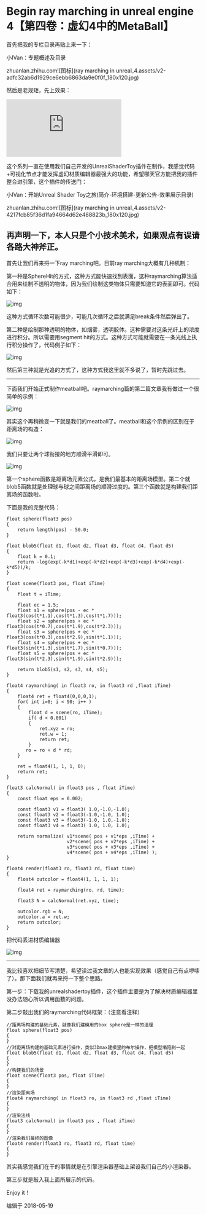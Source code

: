 ﻿# Begin ray marching in unreal engine 4【第四卷：虚幻4中的MetaBall】



首先把我的专栏目录再贴上来一下：

小IVan：专题概述及目录

zhuanlan.zhihu.com![图标](ray marching in unreal_4.assets/v2-adfc32ab6d1929ce6ebb6863da9e0f0f_180x120.jpg)

然后是老规矩，先上效果：

<iframe allowfullscreen="" src="https://www.zhihu.com/video/981288051347185664?autoplay=false&amp;useMSE=" frameborder="0"></iframe>



这个系列一直在使用我们自己开发的UnrealShaderToy插件在制作，我感觉代码+可视化节点才能发挥虚幻材质编辑器最强大的功能，希望哪天官方能把我的插件整合进引擎，这个插件的传送门：

小IVan：开始Unreal Shader Toy之旅(简介-环境搭建-更新公告-效果展示目录)

zhuanlan.zhihu.com![图标](ray marching in unreal_4.assets/v2-4217fcb85f36d1fa94664d62e488823b_180x120.jpg)



## **再声明一下，本人只是个小技术美术，如果观点有误请各路大神斧正。**

首先让我们再来捋一下ray marching吧。目前ray marching大概有几种机制：

第一种是SphereHit的方式，这种方式能快速找到表面，这种raymarching算法适合用来绘制不透明的物体，因为我们绘制这类物体只需要知道它的表面即可。代码如下：



![img](raymarchinginunreal_4.assets/v2-a607bf7f3edf1eee8f80922847aa795b_hd.jpg)

这种方式循环次数可能很少，可能几次循环之后就满足break条件然后弹出了。



第二种是绘制那种透明的物体，如烟雾，透明胶体。这种需要对这条光纤上的浓度进行积分。所以需要用segment hit的方式。这种方式可能就需要在一条光线上执行积分操作了，代码例子如下：



![img](raymarchinginunreal_4.assets/v2-2e5777d20c34c093957cdbe43c2ef081_hd.jpg)

然后第三种就是光追的方式了，这种方式我这里就不多说了，暂时先跳过去。

------

下面我们开始正式制作meatball吧。raymarching篇的第二篇文章我有做过一个很简单的示例：



![img](raymarchinginunreal_4.assets/v2-10dfea7b8a26fc7b4a1dd8951b85c484_hd.jpg)

其实这个再稍微变一下就是我们的meatball了。meatball和这个示例的区别在于距离场的构造：



![img](raymarchinginunreal_4.assets/v2-ffcdae239ed4becbe152d4d8a9003f0c_hd.jpg)

我们只要让两个球衔接的地方顺滑平滑即可。



![img](raymarchinginunreal_4.assets/v2-6ddfce740547050f175067fd6576d12d_hd.jpg)

第一个sphere函数是距离场元素公式，是我们最基本的距离场模型。第二个就blob5函数就是处理球与球之间距离场的顺滑过度的。第三个函数就是构建我们距离场的函数啦。

下面是我的完整代码：

```text
float sphere(float3 pos)
{
	return length(pos) - 50.0;   
}

float blob5(float d1, float d2, float d3, float d4, float d5)
{
    float k = 0.1;
	return -log(exp(-k*d1)+exp(-k*d2)+exp(-k*d3)+exp(-k*d4)+exp(-k*d5))/k;
}

float scene(float3 pos, float iTime)
{
    float t = iTime;
    
    float ec = 1.5;
	float s1 = sphere(pos - ec * float3(cos(t*1.1),cos(t*1.3),cos(t*1.7)));
    float s2 = sphere(pos + ec * float3(cos(t*0.7),cos(t*1.9),cos(t*2.3)));
    float s3 = sphere(pos + ec * float3(cos(t*0.3),cos(t*2.9),sin(t*1.1)));
    float s4 = sphere(pos + ec * float3(sin(t*1.3),sin(t*1.7),sin(t*0.7)));
    float s5 = sphere(pos + ec * float3(sin(t*2.3),sin(t*1.9),sin(t*2.9)));
    
    return blob5(s1, s2, s3, s4, s5);
}

float4 raymarching( in float3 ro, in float3 rd ,float iTime)
{
    float4 ret = float4(0,0,0,1);
    for( int i=0; i < 90; i++ )
    {   
        float d = scene(ro, iTime);
        if( d < 0.001)
        {
            ret.xyz = ro;
            ret.w = 1;
            return ret;
        }
	   ro = ro + d * rd;
    }

    ret = float4(1, 1, 1, 0);
    return ret;
}

float3 calcNormal( in float3 pos , float iTime)
{
    const float eps = 0.002;

    const float3 v1 = float3( 1.0,-1.0,-1.0);
    const float3 v2 = float3(-1.0,-1.0, 1.0);
    const float3 v3 = float3(-1.0, 1.0,-1.0);
    const float3 v4 = float3( 1.0, 1.0, 1.0);

	return normalize( v1*scene( pos + v1*eps ,iTime) + 
					  v2*scene( pos + v2*eps ,iTime) + 
					  v3*scene( pos + v3*eps ,iTime) + 
					  v4*scene( pos + v4*eps ,iTime) );
}

float4 render(float3 ro, float3 rd, float time)
{
    float4 outcolor = float4(1, 1, 1, 1);

    float4 ret = raymarching(ro, rd, time);

    float3 N = calcNormal(ret.xyz, time);

    outcolor.rgb = N;
    outcolor.a = ret.w;
    return outcolor;
}
```

把代码丢进材质编辑器



![img](raymarchinginunreal_4.assets/v2-0f023c4bde54a6c41ea7ad1edfd75463_hd.jpg)

------

我比较喜欢把细节写清楚，希望读过我文章的人也能实现效果（感觉自己有点啰嗦了）。那下面我们就再来捋一下整个思路。

第一步：下载我的unrealshadertoy插件，这个插件主要是为了解决材质编辑器里没办法随心所以调用函数的问题。

第二步敲出我们的raymarching代码框架：（注意看注释）

```text
//距离场构建的基础元素，就像我们建模用的box sphere是一样的道理
float sphere(float3 pos)
{
}
//对距离场构建的基础元素进行操作，类似3Dmax建模里的布尔操作，把模型塌陷到一起
float blob5(float d1, float d2, float d3, float d4, float d5)
{
}
//构建我们的场景
float scene(float3 pos, float iTime)
{
}
//渲染距离场
float4 raymarching( in float3 ro, in float3 rd ,float iTime)
{
}
//渲染法线
float3 calcNormal( in float3 pos , float iTime)
{
}
//渲染我们最终的图像
float4 render(float3 ro, float3 rd, float time)
{
}
```

其实我感觉我们在干的事情就是在引擎渲染器基础上架设我们自己的小渲染器。

第三步就是敲入我上面所展示的代码。

Enjoy it！

编辑于 2018-05-19
